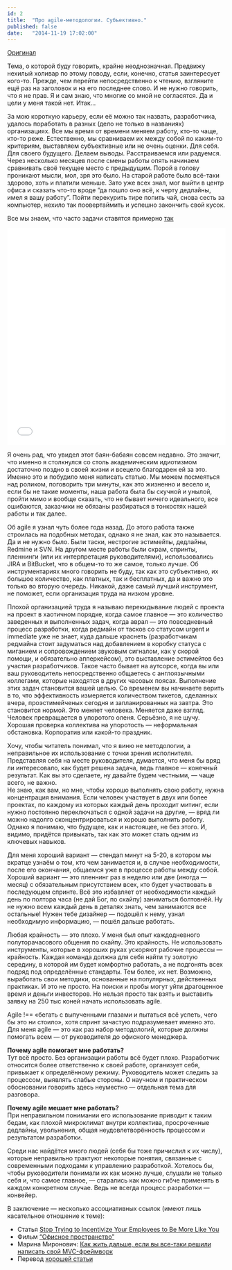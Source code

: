 ```yaml
---
id: 2
title:  "Про agile-методологии. Субъективно."
published: false
date:   "2014-11-19 17:02:00"
---
```


[Оригинал](http://habrahabr.ru/post/243675/)
  
Тема, о которой буду говорить, крайне неоднозначная. Предвижу нехилый холивар по этому поводу, если, конечно, статья 
заинтересует кого-то. Прежде, чем перейти непосредственно к чтению, взгляните ещё раз на заголовок и на его последнее 
слово. И не нужно говорить, что я не прав. Я и сам знаю, что многие со мной не согласятся. Да и цели у меня такой нет. Итак…

За мою короткую карьеру, если её можно так назвать, разработчика, удалось поработать в разных 
(дело не только в названиях) организациях. Все мы время от времени меняем работу, кто-то чаще, кто-то реже. 
Естественно, мы сравниваем их между собой по каким-то критериям, выставляем субъективные или не очень оценки. 
Для себя. Для своего будущего. Делаем выводы. Расстраиваемся или радуемся. 
Через несколько месяцев после смены работы опять начинаем сравнивать своё текущее место с предыдущим. 
Порой в голову проникают мысли, мол, зря это было. На старой работе было всё-таки здорово, хоть и платили меньше. 
Зато уже всех знал, мог выйти в центр офиса и сказать что-то вроде “да пошло оно всё, к черту дедлайны, имел я вашу работу”. 
Пойти перекурить тире попить чай, снова сесть за компьютер, нехило так поовертаймить и успешно закончить свой кусок.

Все мы знаем, что часто задачи ставятся примерно [так](https://www.youtube.com/watch?v=ezLQxKood8A)

<iframe width="100%" height="500" src="//www.youtube.com/embed/ezLQxKood8A" frameborder="0" allowfullscreen></iframe>  

Я очень рад, что увидел этот баян-бабаян совсем недавно. Это значит, что именно я столкнулся со столь академическим 
идиотизмом достаточно поздно в своей жизни и всецело благодарен ей за это. Именно это и побудило меня написать статью. 
Мы можем посмеяться над роликом, поговорить три минуты, как это жизненно и весело и, если бы не такие моменты, наша 
работа была бы скучной и унылой, пройти мимо и вообще сказать, что не бывает ничего идеального, все ошибаются, 
заказчики не обязаны разбираться в тонкостях нашей работы и так далее.

Об agile я узнал чуть более года назад. До этого работа также строилась на подобных методах, однако я не знал, 
как это называется. Да и не нужно было. Были таски, нестрогие эстимейты, дедлайны, Redmine и SVN. 
На другом месте работы были скрам, спринты, пленнинги (или их интерпретация руководителями), использовались 
JIRA и BitBucket, что в общем-то то же самое, только лучше. Об инструментариях много говорить не буду, так как 
это субъективно, их большое количество, как платных, так и бесплатных, да и важно это только во вторую очередь. 
Никакой, даже самый лучший инструмент, не поможет, если организация труда на низком уровне.

Плохой организацией труда я называю перекидывание людей с проекта на проект в хаотичном порядке, когда самое главное — 
это количество заведенных и выполненных задач, когда аврал — это повседневный процесс разработки, когда редмайн от 
тасков со статусом urgent и immediate уже не знает, куда дальше краснеть (разработчикам редмайна стоит задуматься над 
добавлением в коробку статуса с миганием и сопровождением звуковым сигналом, как у скорой помощи, и обязательно апперкейсом), 
это выставление эстимейтов без участия разработчиков. Такое часто бывает на аутсорсе, когда вы или ваш руководитель 
непосредственно общаетесь с англоязычными коллегами, которые находятся в других часовых поясах. Выполнение этих задач 
становится вашей целью. Со временем вы начинаете верить в то, что эффективность измеряется количеством тикетов, 
сделанных вчера, проэстимейченых сегодня и запланированных на завтра. Это становится нормой. Это меняет человека. 
Меняется даже взгляд. Человек превращается в упоротого оленя. Серьёзно, я не шучу. Хорошая проверка коллектива на 
упоротость — неформальная обстановка. Корпоратив или какой-то праздник.

Хочу, чтобы читатель понимал, что я виню не методологии, а неправильное их использование с точки зрения исполнителя. 
Представляя себя на месте руководителя, думается, что меня бы вряд ли интересовало, как будет решена задача, ведь главное — 
конечный результат. Как вы это сделаете, ну давайте будем честными, — чаще всего, не важно.  
Не знаю, как вам, но мне, чтобы хорошо выполнять свою работу, нужна концентрация внимания. Если человек участвует в 
двух или более проектах, по каждому из которых каждый день проходит митинг, если нужно постоянно переключаться с одной 
задачи на другие, — вряд ли можно надолго сконцентрироваться и хорошо выполнить работу. Однако я понимаю, что будущее, 
как и настоящее, не без этого. И, видимо, придётся привыкать, так как это может стать одним из ключевых навыков.

Для меня хороший вариант — стендап минут на 5-20, в котором мы вкратце узнаём о том, кто чем занимается и, в случае 
необходимости, после его окончания, общаемся уже в процессе работы между собой. Хороший вариант — это пленнинг раз в 
неделю или две (иногда — месяц) с обязательным присутствием всех, кто будет участвовать в последующем спринте. 
Всё это избавляет от необходимости каждый день по полтора часа (не дай Бог, по скайпу) заниматься болтовнёй. Ну 
не нужно всем каждый день в деталях знать, чем занимаются все остальные! Нужен тебе дизайнер — подошёл к нему, узнал 
необходимую информацию, — пошёл дальше работать.

Любая крайность — это плохо. У меня был опыт каждодневного полуторачасового общения по скайпу. Это крайность. 
Не использовать инструменты, которые в хороших руках ускоряют рабочие процессы — крайность. Каждая команда должна 
для себя найти ту золотую середину, в которой им будет комфортно работать, а не подгонять всех подряд под определённые 
стандарты. Тем более, их нет. Возможно, выработать свои методики, основанные на популярных, действенных практиках. 
И это не просто. На поиски и пробы могут уйти драгоценное время и деньги инвесторов. Но нельзя просто так взять и 
<span class="line-through">выставить заявку на 250 тыс коней</span> начать использовать agile.

Agile !== «бегать с выпученными глазами и пытаться всё успеть, чего бы это ни стоило», хотя спринт зачастую подразумевает 
именно это. Для меня agile — это как раз набор методологий, которые должны помогать всем — от руководителя до офисного менеджера.

**Почему agile помогает мне работать?**  
Тут всё просто. Без организации работы всё будет плохо. Разработчик относится более ответственно к своей работе, 
организует себя, привыкает к определённому режиму. Руководитель может следить за процессом, выявлять слабые стороны. 
О научном и практическом обосновании говорить здесь неуместно — отдельная тема для разговора.

**Почему agile мешает мне работать?**  
При неправильном понимании его использование приводит к таким бедам, как плохой микроклимат внутри коллектива, 
просроченные дедлайны, увольнения, общая неудовлетворённость процессом и результатом разработки.

Среди нас найдётся много людей (себя бы тоже причислил к их числу), которые неправильно трактуют некоторые понятия, 
связанные с современными подходами к управлению разработкой. Хотелось бы, чтобы руководители понимали их как можно лучше, 
слушали не только себя и, что самое главное, — старались как можно гибче применять в каждом конкретном случае. 
Ведь не всегда процесс разработки — конвейер.

В заключение — несколько ассоциативных ссылок (имеют лишь касательное отношение к теме):

* Статья [Stop Trying to Incentivize Your Employees to Be More Like You](https://www.linkedin.com/pulse/article/20141113211429-10486099-stop-trying-to-incentivize-your-employees-to-be-more-like-you)
* Фильм [“Офисное пространство”](https://ru.wikipedia.org/wiki/%D0%9E%D1%84%D0%B8%D1%81%D0%BD%D0%BE%D0%B5_%D0%BF%D1%80%D0%BE%D1%81%D1%82%D1%80%D0%B0%D0%BD%D1%81%D1%82%D0%B2%D0%BE)
* Марина Миронович: [Как жить дальше, если вы все-таки решили написать свой MVC-фреймворк](https://www.youtube.com/watch?v=jyUr2Wrw-y0)
* Перевод [хорошей статьи](http://experience.openquality.ru/agile-ruined-my-life/)
